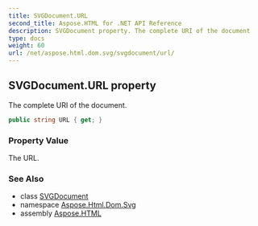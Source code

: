 ```yaml
---
title: SVGDocument.URL
second_title: Aspose.HTML for .NET API Reference
description: SVGDocument property. The complete URI of the document
type: docs
weight: 60
url: /net/aspose.html.dom.svg/svgdocument/url/
---
```

## SVGDocument.URL property

The complete URI of the document.

```csharp
public string URL { get; }
```

### Property Value

The URL.

### See Also

* class [SVGDocument](../)
* namespace [Aspose.Html.Dom.Svg](../../../aspose.html.dom.svg/)
* assembly [Aspose.HTML](../../../)
